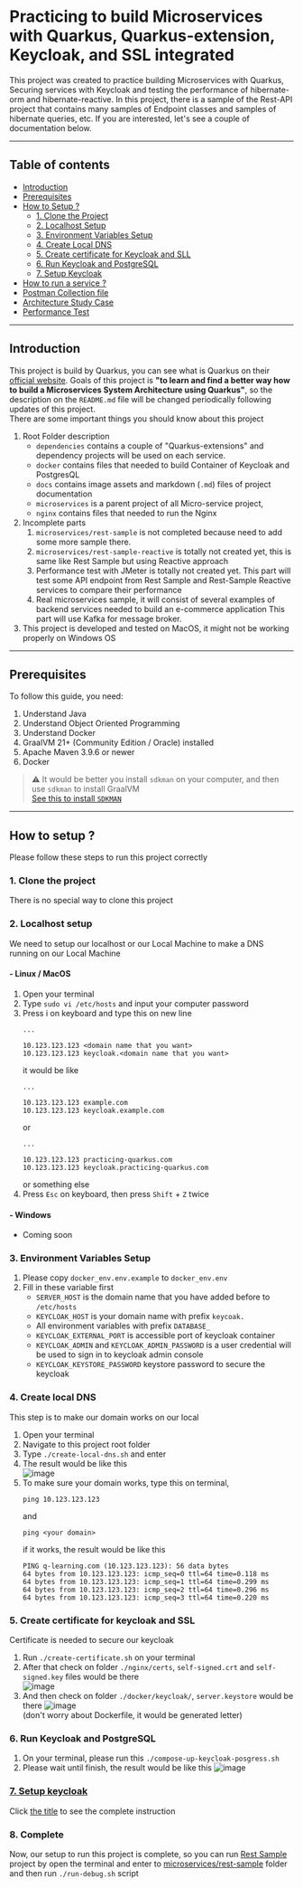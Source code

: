 # Practicing to build Microservices with Quarkus, Quarkus-extension, Keycloak, and SSL integrated
This project was created to practice building Microservices with Quarkus, Securing services with Keycloak and testing the performance of hibernate-orm and hibernate-reactive.
In this project, there is a sample of the Rest-API project that contains many samples of Endpoint classes and samples of hibernate queries, etc.
If you are interested, let's see a couple of documentation below. 

<hr/>

## Table of contents
- [Introduction](#introduction)
- [Prerequisites](#prerequisites)
- [How to Setup ?](#how-to-setup)
  - [1. Clone the Project](#1-clone-the-project)
  - [2. Localhost Setup](#2-localhost-setup)
  - [3. Environment Variables Setup](#3-environment-variables-setup)
  - [4. Create Local DNS](#4-create-local-dns)
  - [5. Create certificate for Keycloak and SLL](#5-create-certificate-for-keycloak-and-ssl)
  - [6. Run Keycloak and PostgreSQL](#6-run-keycloak-and-postgresql)
  - [7. Setup Keycloak](#7-setup-keycloak)
- [How to run a service ?](/docs/how-to-run-a-services.md)
- [Postman Collection file](/docs/postman/)
- [Architecture Study Case](/docs/architecture-study-case.md)
- [Performance Test](/docs/peformance-test)

<hr/>

## Introduction
This project is build by Quarkus, you can see what is Quarkus on their [official website](https://quarkus.io). 
Goals of this project is <strong>"to learn and find a better way how to build a Microservices System Architecture using Quarkus"</strong>, 
so the description on the ``README.md`` file will be changed periodically following updates of this project. <br/>
There are some important things you should know about this project
1. Root Folder description
   - `dependencies` contains a couple of "Quarkus-extensions" and dependency projects will be used on each service.
   - `docker` contains files that needed to build Container of Keycloak and PostgresQL
   - `docs` contains image assets and markdown (`.md`) files of project documentation
   - `microservices` is a parent project of all Micro-service project,
   - `nginx` contains files that needed to run the Nginx
2. Incomplete parts
   1. ``microservices/rest-sample`` is not completed because need to add some more sample there. 
   2. ``microservices/rest-sample-reactive`` is totally not created yet, this is same like Rest Sample but using Reactive approach
   3. Performance test with JMeter is totally not created yet. 
   This part will test some API endpoint from Rest Sample and Rest-Sample Reactive services to compare their performance
   4. Real microservices sample, it will consist of several examples of backend services needed to build an e-commerce application
   This part will use Kafka for message broker.
3. This project is developed and tested on MacOS, it might not be working properly on Windows OS

<hr/>

## Prerequisites
To follow this guide, you need:
1. Understand Java
2. Understand Object Oriented Programming
3. Understand Docker
4. GraalVM 21+ (Community Edition / Oracle) installed
5. Apache Maven 3.9.6 or newer
6. Docker

> :warning: It would be better you install ``sdkman`` on your computer, and then use ``sdkman`` to install GraalVM 
> <br/> [See this to install ``SDKMAN`` ](https://sdkman.io/install) 

<hr/>

## How to setup ?
Please follow these steps to run this project correctly
### 1. Clone the project
There is no special way to clone this project

### 2. Localhost setup
We need to setup our localhost or our Local Machine to make a DNS running on our Local Machine

#### - Linux / MacOS
1. Open your terminal
2. Type ``sudo vi /etc/hosts`` and input your computer password
3. Press i on keyboard and type this on new line 
   ```shell
   ...
   
   10.123.123.123 <domain name that you want>
   10.123.123.123 keycloak.<domain name that you want>
   ```
   it would be like 
    ```shell
   ...
   
   10.123.123.123 example.com 
   10.123.123.123 keycloak.example.com 
    ```
   or 
    ```shell
   ...
   
   10.123.123.123 practicing-quarkus.com
   10.123.123.123 keycloak.practicing-quarkus.com 
    ```
   or something else
4. Press ``Esc`` on keyboard, then press ``Shift`` + ``Z`` twice

#### - Windows 
- Coming soon

### 3. Environment Variables Setup
1. Please copy ``docker_env.env.example`` to ``docker_env.env`` 
2. Fill in these variable first
   - ``SERVER_HOST`` is the domain name that you have added before to ``/etc/hosts`` 
   - ``KEYCLOAK_HOST`` is your domain name with prefix ``keycoak.``
   - All environment variables with prefix ``DATABASE_``
   - ``KEYCLOAK_EXTERNAL_PORT`` is accessible port of keycloak container  
   - ``KEYCLOAK_ADMIN`` and ``KEYCLOAK_ADMIN_PASSWORD`` is a user credential will be used to sign in to keycloak admin console
   - ``KEYCLOAK_KEYSTORE_PASSWORD`` keystore password to secure the keycloak

### 4. Create local DNS
This step is to make our domain works on our local
1. Open your terminal
2. Navigate to this project root folder
3. Type ``./create-local-dns.sh`` and enter
4. The result would be like this <br/>
![image](/docs/img/create-local-dns.png)
5. To make sure your domain works, type this on terminal, 
   ```shell
   ping 10.123.123.123
   ```
   and
   ```shell
   ping <your domain>
   ```
   if it works, the result would be like this
   ```text
   PING q-learning.com (10.123.123.123): 56 data bytes
   64 bytes from 10.123.123.123: icmp_seq=0 ttl=64 time=0.118 ms
   64 bytes from 10.123.123.123: icmp_seq=1 ttl=64 time=0.299 ms
   64 bytes from 10.123.123.123: icmp_seq=2 ttl=64 time=0.296 ms
   64 bytes from 10.123.123.123: icmp_seq=3 ttl=64 time=0.220 ms
   ```

### 5. Create certificate for keycloak and SSL
Certificate is needed to secure our keycloak
1. Run ``./create-certificate.sh`` on your terminal 
2. After that check on folder ``./nginx/certs``, ``self-signed.crt`` and ``self-signed.key`` files would be there <br/>
   ![image](/docs/img/nginx-certs.png)
3. And then check on folder ``./docker/keycloak/``, ``server.keystore`` would be there
   ![image](/docs/img/server-keystore.png) <br/>
   (don't worry about Dockerfile, it would be generated letter)

### 6. Run Keycloak and PostgreSQL
1. On your terminal, please run this ``./compose-up-keycloak-posgress.sh`` 
2. Please wait until finish, the result would be like this 
   ![image](/docs/img/compose-up-keycloak-postgress.png) 

### [7. Setup keycloak](/docs/keycloak-setup.md) 
Click [the title](/docs/keycloak-setup.md) to see the complete instruction

### 8. Complete
Now, our setup to run this project is complete, so you can run [Rest Sample](/microservices/rest-sample) project by 
open the terminal and enter to [microservices/rest-sample](/microservices/rest-sample) folder and then run ``./run-debug.sh`` script